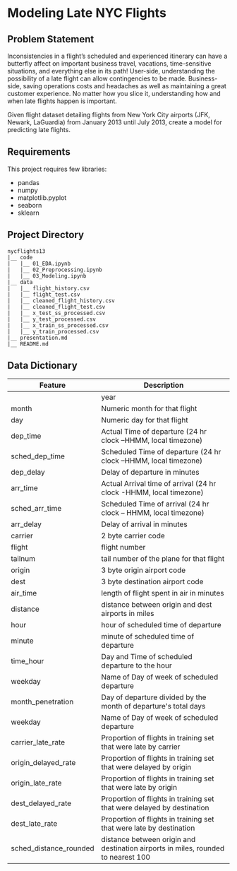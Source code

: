 # Modeling Late NYC  Flights

## Problem Statement

Inconsistencies in a flight’s scheduled and experienced itinerary can have a butterfly affect on important business travel, vacations, time-sensitive situations, and everything else in its path! User-side, understanding the possibility of a late flight can allow contingencies to be made. Business-side, saving operations costs and headaches as well as maintaining a great customer experience. No matter how you slice it, understanding how and when late flights happen is important.

Given flight dataset detailing flights from New York City airports (JFK, Newark, LaGuardia) from January 2013 until July 2013, create a model for predicting late flights.

## Requirements
This project requires few libraries:
-  pandas
-  numpy
-  matplotlib.pyplot
-  seaborn
-  sklearn

## Project Directory
```
nycflights13
|__ code
|   |__ 01_EDA.ipynb
|   |__ 02_Preprocessing.ipynb
|   |__ 03_Modeling.ipynb
|__ data
|   |__ flight_history.csv
|   |__ flight_test.csv
|   |__ cleaned_flight_history.csv
|   |__ cleaned_flight_test.csv
|   |__ x_test_ss_processed.csv
|   |__ y_test_processed.csv
|   |__ x_train_ss_processed.csv
|   |__ y_train_processed.csv
|__ presentation.md
|__ README.md
```

## Data Dictionary
|Feature|Description|
|---|---|
||year|Numeric year for that flight|
|month|Numeric month for that flight|
|day|Numeric day for that flight|
|dep_time|Actual Time of departure (24 hr clock –HHMM,  local timezone)|
|sched_dep_time|Scheduled Time of departure (24 hr clock –HHMM, local timezone)|
|dep_delay|Delay of departure in minutes|
|arr_time|Actual Arrival time of arrival (24 hr clock -HHMM, local timezone)|
|sched_arr_time|Scheduled Time of arrival (24 hr clock – HHMM, local timezone)|
|arr_delay|Delay of arrival in minutes|
|carrier|2 byte carrier code|
|flight|flight number|
|tailnum|tail number of the plane for that flight|
|origin|3 byte origin airport code|
|dest|3 byte destination airport code|
|air_time|length of flight spent in air in minutes|
|distance|distance between origin and dest airports in miles|
|hour|hour of scheduled time of departure|
|minute|minute of scheduled time of departure|
|time_hour|Day and Time of scheduled departure to the hour|
|weekday|Name of Day of week of scheduled departure|
|month_penetration|Day of departure divided by the month of departure's total days|
|weekday|Name of Day of week of scheduled departure|
|carrier_late_rate|Proportion of flights in training set that were late by carrier|
|origin_delayed_rate|Proportion of flights in training set that were delayed by origin|
|origin_late_rate|Proportion of flights in training set that were late by origin|
|dest_delayed_rate|Proportion of flights in training set that were delayed by destination|
|dest_late_rate|Proportion of flights in training set that were late by destination|
|sched_distance_rounded|distance between origin and destination airports in miles, rounded to nearest 100|

